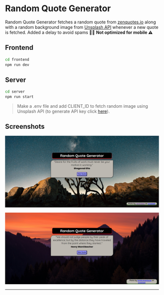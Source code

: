 # Random Quote Generator

Random Quote Generator fetches a random quote from [zenquotes.io](https://zenquotes.io/) along with a random background image from [Unsplash API](https://unsplash.com/documentation#get-a-random-photo) whenever a new quote is fetched.
Added a delay to avoid spams 🏃‍♂️
**Not optimized for mobile ⚠️**

## Frontend

```cmd
cd frontend
npm run dev
```

## Server

```cmd
cd server
npm run start
```

> Make a .env file and add CLIENT_ID to fetch random image using Unsplash API (to generate API key click [here](https://unsplash.com/documentation#creating-a-developer-account)).

## Screenshots

![Screenshot number #1](./assets/random%20quote%20generator%20-%201.png)

![Screenshot number #2](./assets/random%20quote%20generator%20-%202.png)

---
